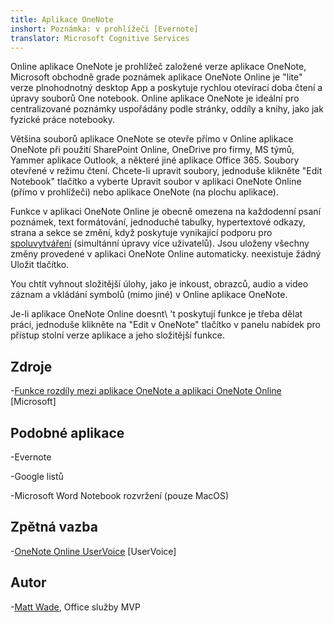 ```yaml
---
title: Aplikace OneNote
inshort: Poznámka: v prohlížeči [Evernote]
translator: Microsoft Cognitive Services
---
```


Online aplikace OneNote je prohlížeč založené verze aplikace OneNote, Microsoft
obchodně grade poznámek aplikace OneNote Online je \"lite\" verze
plnohodnotný desktop App a poskytuje rychlou otevírací doba
čtení a úpravy souborů One notebook. Online aplikace OneNote je ideální pro
centralizované poznámky uspořádány podle stránky, oddíly a knihy, jako
jak fyzické práce notebooky.

Většina souborů aplikace OneNote se otevře přímo v Online aplikace OneNote při použití
SharePoint Online, OneDrive pro firmy, MS týmů, Yammer aplikace Outlook, a
některé jiné aplikace Office 365. Soubory otevřené v režimu čtení. Chcete-li upravit
soubory, jednoduše klikněte \"Edit Notebook\" tlačítko a vyberte Upravit
soubor v aplikaci OneNote Online (přímo v prohlížeči) nebo aplikace OneNote (na plochu
aplikace).

Funkce v aplikaci OneNote Online je obecně omezena na každodenní
psaní poznámek, text formátování, jednoduché tabulky, hypertextové odkazy, strana a
sekce se změní, když poskytuje vynikající podporu pro
[spoluvytváření](http://icsh.pt/CoAuthoring) (simultánní úpravy
více uživatelů). Jsou uloženy všechny změny provedené v aplikaci OneNote Online
automaticky. neexistuje žádný Uložit tlačítko.

You chtít vyhnout složitější úlohy, jako je inkoust, obrazců, audio a
video záznam a vkládání symbolů (mimo jiné) v Online aplikace OneNote.

Je-li aplikace OneNote Online doesnt\ 't poskytují funkce je třeba dělat práci,
jednoduše klikněte na \"Edit v OneNote\" tlačítko v panelu nabídek pro přístup
stolní verze aplikace a jeho složitější funkce.

Zdroje
---------

-[Funkce rozdíly mezi aplikace OneNote a aplikaci OneNote
    Online](https://support.office.com/en-us/article/Differences-between-using-a-notebook-in-the-browser-and-in-OneNote-a3d1fc13-ac74-456b-b391-b633a62aa83f)
    \[Microsoft\]

Podobné aplikace
--------------------

-Evernote

-Google listů

-Microsoft Word Notebook rozvržení (pouze MacOS)

Zpětná vazba
---------

-[OneNote Online UserVoice](https://onenote.uservoice.com/forums/327183-onenote-online)
    \[UserVoice\]

Autor
---------

-[Matt Wade](https://www.linkedin.com/in/thatmattwade/), Office služby MVP


